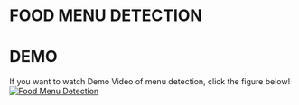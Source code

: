 # FOOD MENU DETECTION







# DEMO
If you want to watch Demo Video of menu detection, click the figure below!
[![Food Menu Detection](https://img.youtube.com/vi/2Q8gVsT14Y8/0.jpg)](https://youtu.be/2Q8gVsT14Y8)
